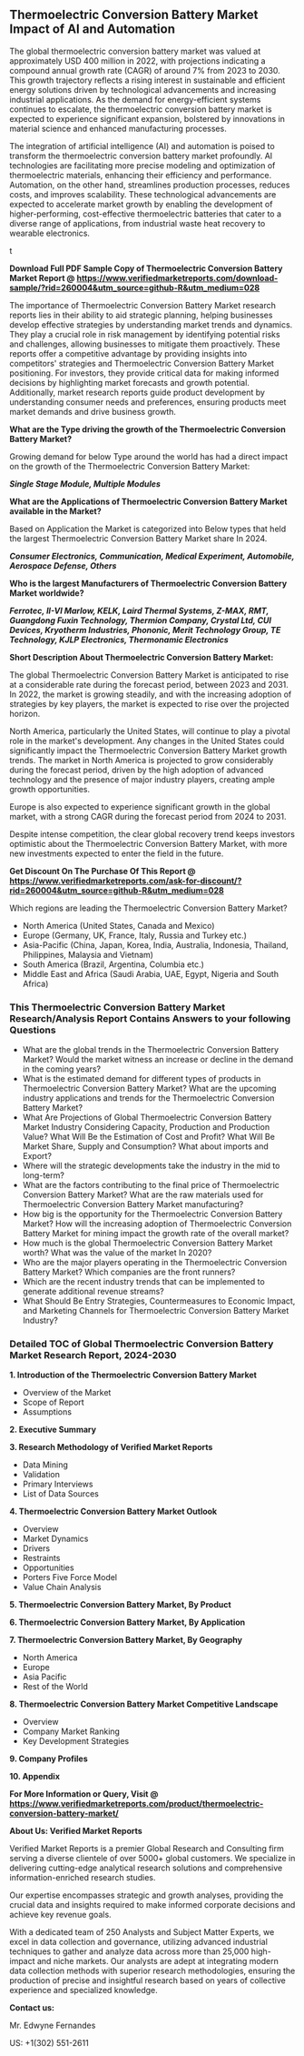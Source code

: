 <h2>Thermoelectric Conversion Battery Market Impact of AI and Automation</h2><p>The global thermoelectric conversion battery market was valued at approximately USD 400 million in 2022, with projections indicating a compound annual growth rate (CAGR) of around 7% from 2023 to 2030. This growth trajectory reflects a rising interest in sustainable and efficient energy solutions driven by technological advancements and increasing industrial applications. As the demand for energy-efficient systems continues to escalate, the thermoelectric conversion battery market is expected to experience significant expansion, bolstered by innovations in material science and enhanced manufacturing processes.</p><p>The integration of artificial intelligence (AI) and automation is poised to transform the thermoelectric conversion battery market profoundly. AI technologies are facilitating more precise modeling and optimization of thermoelectric materials, enhancing their efficiency and performance. Automation, on the other hand, streamlines production processes, reduces costs, and improves scalability. These technological advancements are expected to accelerate market growth by enabling the development of higher-performing, cost-effective thermoelectric batteries that cater to a diverse range of applications, from industrial waste heat recovery to wearable electronics.</p>t</p><p id="" class=""><strong>Download Full PDF Sample Copy of Thermoelectric Conversion Battery Market Report @ <a href="https://www.verifiedmarketreports.com/download-sample/?rid=260004&utm_source=github-R&utm_medium=028" target="_blank">https://www.verifiedmarketreports.com/download-sample/?rid=260004&utm_source=github-R&utm_medium=028</a></strong></p><p>The importance of&nbsp;Thermoelectric Conversion Battery Market research reports lies in their ability to aid strategic planning, helping businesses develop effective strategies by understanding market trends and dynamics. They play a crucial role in risk management by identifying potential risks and challenges, allowing businesses to mitigate them proactively. These reports offer a competitive advantage by providing insights into competitors' strategies and Thermoelectric Conversion Battery Market positioning. For investors, they provide critical data for making informed decisions by highlighting market forecasts and growth potential. Additionally, market research reports guide product development by understanding consumer needs and preferences, ensuring products meet market demands and drive business growth.</p><p><strong>What are the&nbsp;Type driving the growth of the Thermoelectric Conversion Battery Market?</strong></p><p id="" class="">Growing demand for below Type around the world has had a direct impact on the growth of the Thermoelectric Conversion Battery Market:</p><em><strong>Single Stage Module, Multiple Modules</strong></em></p><strong>What are the&nbsp;Applications&nbsp;of Thermoelectric Conversion Battery Market available in the Market?</strong></p><p id="" class="">Based on Application the Market is categorized into Below types that held the largest Thermoelectric Conversion Battery Market share In 2024.</p><em><strong>Consumer Electronics, Communication, Medical Experiment, Automobile, Aerospace Defense, Others</strong></em></p><strong>Who is the largest Manufacturers of Thermoelectric Conversion Battery Market worldwide?</strong></p><p><em><strong>Ferrotec, II-VI Marlow, KELK, Laird Thermal Systems, Z-MAX, RMT, Guangdong Fuxin Technology, Thermion Company, Crystal Ltd, CUI Devices, Kryotherm Industries, Phononic, Merit Technology Group, TE Technology, KJLP Electronics, Thermonamic Electronics</strong></em></p><p id="" class=""><strong>Short Description About Thermoelectric Conversion Battery Market:</strong></p><p>The global Thermoelectric Conversion Battery Market is anticipated to rise at a considerable rate during the forecast period, between 2023 and 2031. In 2022, the market is growing steadily, and with the increasing adoption of strategies by key players, the market is expected to rise over the projected horizon.</p><p>North America, particularly the United States, will continue to play a pivotal role in the market's development. Any changes in the United States could significantly impact the Thermoelectric Conversion Battery Market growth trends. The market in North America is projected to grow considerably during the forecast period, driven by the high adoption of advanced technology and the presence of major industry players, creating ample growth opportunities.</p><p>Europe is also expected to experience significant growth in the global market, with a strong CAGR during the forecast period from 2024 to 2031.</p><p>Despite intense competition, the clear global recovery trend keeps investors optimistic about the Thermoelectric Conversion Battery Market, with more new investments expected to enter the field in the future.</p><p id="" class=""><strong>Get Discount On The Purchase Of This Report @ <a href="https://www.verifiedmarketreports.com/ask-for-discount/?rid=260004&utm_source=github-R&utm_medium=028" target="_blank">https://www.verifiedmarketreports.com/ask-for-discount/?rid=260004&utm_source=github-R&utm_medium=028</a></strong></p>Which regions are leading the Thermoelectric Conversion Battery Market?</p><ul><li>North America (United States, Canada and Mexico)</li><li>Europe (Germany, UK, France, Italy, Russia and Turkey etc.)</li><li>Asia-Pacific (China, Japan, Korea, India, Australia, Indonesia, Thailand, Philippines, Malaysia and Vietnam)</li><li>South America (Brazil, Argentina, Columbia etc.)</li><li>Middle East and Africa (Saudi Arabia, UAE, Egypt, Nigeria and South Africa)</li></ul><h3 id="" class="">This Thermoelectric Conversion Battery Market Research/Analysis Report Contains Answers to your following Questions</h3><ul><li>What are the global trends in the Thermoelectric Conversion Battery Market? Would the market witness an increase or decline in the demand in the coming years?</li><li>What is the estimated demand for different types of products in Thermoelectric Conversion Battery Market? What are the upcoming industry applications and trends for the Thermoelectric Conversion Battery Market?</li><li>What Are Projections of Global Thermoelectric Conversion Battery Market Industry Considering Capacity, Production and Production Value? What Will Be the Estimation of Cost and Profit? What Will Be Market Share, Supply and Consumption? What about imports and Export?</li><li>Where will the strategic developments take the industry in the mid to long-term?</li><li>What are the factors contributing to the final price of Thermoelectric Conversion Battery Market? What are the raw materials used for Thermoelectric Conversion Battery Market manufacturing?</li><li>How big is the opportunity for the Thermoelectric Conversion Battery Market? How will the increasing adoption of Thermoelectric Conversion Battery Market for mining impact the growth rate of the overall market?</li><li>How much is the global Thermoelectric Conversion Battery Market worth? What was the value of the market In 2020?</li><li>Who are the major players operating in the Thermoelectric Conversion Battery Market? Which companies are the front runners?</li><li>Which are the recent industry trends that can be implemented to generate additional revenue streams?</li><li>What Should Be Entry Strategies, Countermeasures to Economic Impact, and Marketing Channels for Thermoelectric Conversion Battery Market Industry?</li></ul><h3 id="" class="">Detailed TOC of Global Thermoelectric Conversion Battery Market Research Report, 2024-2030</h3><p id="" class=""><strong>1. Introduction of the Thermoelectric Conversion Battery Market</strong></p><ul><li>Overview of the Market</li><li>Scope of Report</li><li>Assumptions</li></ul><p id="" class=""><strong>2. Executive Summary</strong></p><p id="" class=""><strong>3. Research Methodology of Verified Market Reports</strong></p><ul><li>Data Mining</li><li>Validation</li><li>Primary Interviews</li><li>List of Data Sources</li></ul><p id="" class=""><strong>4. Thermoelectric Conversion Battery Market Outlook</strong></p><ul><li>Overview</li><li>Market Dynamics</li><li>Drivers</li><li>Restraints</li><li>Opportunities</li><li>Porters Five Force Model</li><li>Value Chain Analysis</li></ul><p id="" class=""><strong>5. Thermoelectric Conversion Battery Market, By Product</strong></p><p id="" class=""><strong>6. Thermoelectric Conversion Battery Market, By Application</strong></p><p id="" class=""><strong>7. Thermoelectric Conversion Battery Market, By Geography</strong></p><ul><li>North America</li><li>Europe</li><li>Asia Pacific</li><li>Rest of the World</li></ul><p id="" class=""><strong>8. Thermoelectric Conversion Battery Market Competitive Landscape</strong></p><ul><li>Overview</li><li>Company Market Ranking</li><li>Key Development Strategies</li></ul><p id="" class=""><strong>9. Company Profiles</strong></p><p id="" class=""><strong>10. Appendix</strong></p><p id="" class=""><strong>For More Information or Query, Visit @ <a href="https://www.verifiedmarketreports.com/product/thermoelectric-conversion-battery-market/" target="_blank">https://www.verifiedmarketreports.com/product/thermoelectric-conversion-battery-market/</a></strong></p><p id="" class=""><strong>About Us: Verified Market Reports</strong></p><p id="" class="">Verified Market Reports is a premier Global Research and Consulting firm serving a diverse clientele of over 5000+ global customers. We specialize in delivering cutting-edge analytical research solutions and comprehensive information-enriched research studies.</p><p id="" class="">Our expertise encompasses strategic and growth analyses, providing the crucial data and insights required to make informed corporate decisions and achieve key revenue goals.</p><p id="" class="">With a dedicated team of 250 Analysts and Subject Matter Experts, we excel in data collection and governance, utilizing advanced industrial techniques to gather and analyze data across more than 25,000 high-impact and niche markets. Our analysts are adept at integrating modern data collection methods with superior research methodologies, ensuring the production of precise and insightful research based on years of collective experience and specialized knowledge.</p><p id="" class=""><strong>Contact us:</strong></p><p id="" class="">Mr. Edwyne Fernandes</p><p id="" class="">US: +1(302) 551-2611</p>